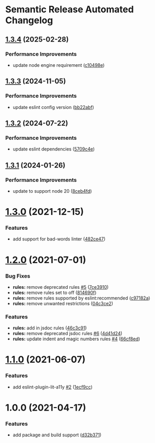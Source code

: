 # Semantic Release Automated Changelog

## [1.3.4](https://github.com/AlaskaAirlines/eslint-config/compare/v1.3.3...v1.3.4) (2025-02-28)


### Performance Improvements

* update node engine requirement ([c10498e](https://github.com/AlaskaAirlines/eslint-config/commit/c10498ec2094c79aaa54859978a15e3ec977bd28))

## [1.3.3](https://github.com/AlaskaAirlines/eslint-config/compare/v1.3.2...v1.3.3) (2024-11-05)


### Performance Improvements

* update eslint config version ([bb22abf](https://github.com/AlaskaAirlines/eslint-config/commit/bb22abfdf7e7dacdea1227b644f77a7921f0571a))

## [1.3.2](https://github.com/AlaskaAirlines/eslint-config/compare/v1.3.1...v1.3.2) (2024-07-22)


### Performance Improvements

* update eslint dependencies ([5709c4e](https://github.com/AlaskaAirlines/eslint-config/commit/5709c4e4594702e534a2a81d2e99cb697bc80d2e))

## [1.3.1](https://github.com/AlaskaAirlines/eslint-config-auro/compare/v1.3.0...v1.3.1) (2024-01-26)


### Performance Improvements

* update to support node 20 ([8ceb4fd](https://github.com/AlaskaAirlines/eslint-config-auro/commit/8ceb4fd94fcb0f56bf83a650526e90d1e810f536))

# [1.3.0](https://github.com/AlaskaAirlines/eslint-config-auro/compare/v1.2.0...v1.3.0) (2021-12-15)


### Features

* add support for bad-words linter ([482ce47](https://github.com/AlaskaAirlines/eslint-config-auro/commit/482ce47f7c29ce57724b84308b286232709c1fb2))

# [1.2.0](https://github.com/AlaskaAirlines/eslint-config-auro/compare/v1.1.0...v1.2.0) (2021-07-01)


### Bug Fixes

* **rules:** remove deprecated rules [#5](https://github.com/AlaskaAirlines/eslint-config-auro/issues/5) ([7ce3910](https://github.com/AlaskaAirlines/eslint-config-auro/commit/7ce3910ef1bbd22ce0023b80a72052ea7f633794))
* **rules:** remove rules set to off ([814690f](https://github.com/AlaskaAirlines/eslint-config-auro/commit/814690f56d7181a99b78769153eba966a44bbb4f))
* **rules:** remove rules supported by eslint:recommended ([c97182a](https://github.com/AlaskaAirlines/eslint-config-auro/commit/c97182a8d9a9ea2ef161c14a73521b076f1e8079))
* **rules:** remove unwanted restrictions ([04c3ce2](https://github.com/AlaskaAirlines/eslint-config-auro/commit/04c3ce2a6efa5bf62274821e902c12f9fb255273))


### Features

* **rules:** add in jsdoc rules ([46c3c91](https://github.com/AlaskaAirlines/eslint-config-auro/commit/46c3c91512e03aa4242aa4a68182fdad80761789))
* **rules:** remove deprecated jsdoc rules [#6](https://github.com/AlaskaAirlines/eslint-config-auro/issues/6) ([4d41d24](https://github.com/AlaskaAirlines/eslint-config-auro/commit/4d41d24a90c949630c998411be1be25f3bbee657))
* **rules:** update indent and magic numbers rules [#4](https://github.com/AlaskaAirlines/eslint-config-auro/issues/4) ([66cf8ed](https://github.com/AlaskaAirlines/eslint-config-auro/commit/66cf8edca51321e118583235594bbaf9fd6c6147))

# [1.1.0](https://github.com/AlaskaAirlines/eslint-config-auro/compare/v1.0.0...v1.1.0) (2021-06-07)


### Features

* add eslint-plugin-lit-a11y [#2](https://github.com/AlaskaAirlines/eslint-config-auro/issues/2) ([1ecf9cc](https://github.com/AlaskaAirlines/eslint-config-auro/commit/1ecf9cc6c47ef5ca8178cd63c50a38c857de7ff9))

# 1.0.0 (2021-04-17)


### Features

* add package and build support ([d32b371](https://github.com/AlaskaAirlines/auro-eslint-config/commit/d32b3718564e4230f226821a08a8e54dd75a0f3a))
